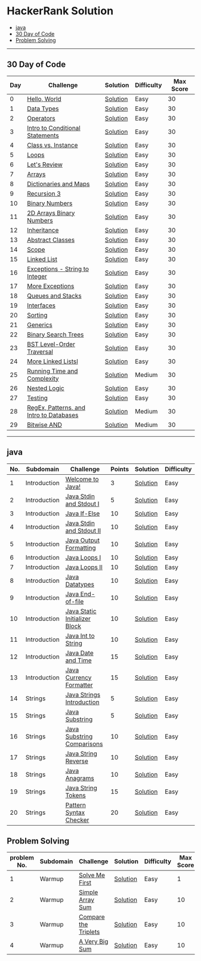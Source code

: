 # HackerRank Solution
- [java](https://github.com/Ashvin0740/HackerRank-Solution/blob/master/README.md#java)<br>
- [30 Day of Code](https://github.com/Ashvin0740/HackerRank-Solution/blob/master/README.md#30-day-of-code)
- [Problem Solving](https://github.com/Ashvin0740/HackerRank-Solution/blob/master/README.md#problem-solving)
---

## 30 Day of Code

Day | Challenge | Solution | Difficulty | Max Score
--- | --------- | -------- | ---------- | ---------
0 | [Hello, World](https://www.hackerrank.com/challenges/30-hello-world/problem) | [Solution](https://github.com/Ashvin0740/HackerRank-Solution/blob/master/30%20day%20of%20code/Solution.java) | Easy | 30
1 | [Data Types](https://www.hackerrank.com/challenges/30-data-types/problem)   | [Solution](https://github.com/Ashvin0740/HackerRank-Solution/blob/master/30%20day%20of%20code/DataType.java)| Easy | 30
2 | [Operators](https://www.hackerrank.com/challenges/30-operators/problem) | [Solution](https://github.com/Ashvin0740/HackerRank-Solution/blob/master/30%20day%20of%20code/Operator.java) | Easy | 30
3 | [Intro to Conditional Statements](https://www.hackerrank.com/challenges/30-conditional-statements/problem)   | [Solution](https://github.com/Ashvin0740/HackerRank-Solution/blob/master/30%20day%20of%20code/ConditionalStatements.java) | Easy | 30
4 | [Class vs. Instance](https://www.hackerrank.com/challenges/30-class-vs-instance/problem)  | [Solution](https://github.com/Ashvin0740/HackerRank-Solution/blob/master/30%20day%20of%20code/Person.java) | Easy | 30
5 | [Loops](https://www.hackerrank.com/challenges/30-loops/problem)  | [Solution](https://github.com/Ashvin0740/HackerRank-Solution/blob/master/30%20day%20of%20code/MultiplicationTable.java) | Easy | 30
6 | [ Let's Review](https://www.hackerrank.com/challenges/30-review-loop/problem) | [Solution](https://github.com/Ashvin0740/HackerRank-Solution/blob/master/30%20day%20of%20code/String.java)  | Easy | 30
7 | [Arrays](https://www.hackerrank.com/challenges/30-arrays/problem) | [Solution](https://github.com/Ashvin0740/HackerRank-Solution/blob/master/30%20day%20of%20code/Arrays.java)  | Easy | 30
8 | [Dictionaries and Maps](https://www.hackerrank.com/challenges/30-dictionaries-and-maps/problem) | [Solution](https://github.com/Ashvin0740/HackerRank-Solution/blob/master/30%20day%20of%20code/HashMap.java)  | Easy | 30
9 | [ Recursion 3](https://www.hackerrank.com/challenges/30-recursion/problem) | [Solution](https://github.com/Ashvin0740/HackerRank-Solution/blob/master/30%20day%20of%20code/Factorial.java)  | Easy | 30
10 | [ Binary Numbers](https://www.hackerrank.com/challenges/30-binary-numbers/problem) | [Solution](https://github.com/Ashvin0740/HackerRank-Solution/blob/master/30%20day%20of%20code/Binary.java) | Easy | 30
11 | [ 2D Arrays Binary Numbers](https://www.hackerrank.com/challenges/30-2d-arrays/problem) | [Solution](https://github.com/Ashvin0740/HackerRank-Solution/blob/master/30%20day%20of%20code/2D%20Arrays.java) | Easy | 30
12 | [ Inheritance ](https://www.hackerrank.com/challenges/30-inheritance/problem) | [Solution](https://github.com/Ashvin0740/HackerRank-Solution/blob/master/30%20day%20of%20code/Inheritance.java) | Easy | 30
13 | [  Abstract Classes ](https://www.hackerrank.com/challenges/30-abstract-classes/problem) | [Solution](https://github.com/Ashvin0740/HackerRank-Solution/blob/master/30%20day%20of%20code/Abstract%20Classes.java) | Easy | 30
14 | [ Scope ](https://www.hackerrank.com/challenges/30-scope/problem) | [Solution](https://github.com/Ashvin0740/HackerRank-Solution/blob/master/30%20day%20of%20code/Scope.java) | Easy | 30
15 | [ Linked List ](https://www.hackerrank.com/challenges/30-linked-list/problem) | [Solution](https://github.com/Ashvin0740/HackerRank-Solution/blob/master/30%20day%20of%20code/Linked%20List.java) | Easy | 30
16 | [ Exceptions - String to Integer ](https://www.hackerrank.com/challenges/30-exceptions-string-to-integer/problem) | [Solution](https://github.com/Ashvin0740/HackerRank-Solution/blob/master/30%20day%20of%20code/Exceptions%20-%20String%20to%20Integer.java) | Easy | 30
17 | [ More Exceptions ](https://www.hackerrank.com/challenges/30-more-exceptions/problem) | [Solution](https://github.com/Ashvin0740/HackerRank-Solution/blob/master/30%20day%20of%20code/More%20Exceptions.java) | Easy | 30
18 | [ Queues and Stacks ](https://www.hackerrank.com/challenges/30-queues-stacks/problem) | [Solution](https://github.com/Ashvin0740/HackerRank-Solution/blob/master/30%20day%20of%20code/Queues%20and%20Stacks.java) | Easy | 30
19 | [ Interfaces ](https://www.hackerrank.com/challenges/30-interfaces/problem) | [Solution](https://github.com/Ashvin0740/HackerRank-Solution/blob/master/30%20day%20of%20code/Interfaces.java) | Easy | 30
20 | [ Sorting ](https://www.hackerrank.com/challenges/30-sorting/problem) | [Solution](https://github.com/Ashvin0740/HackerRank-Solution/blob/master/30%20day%20of%20code/bubble%20sort.java) | Easy | 30
21 | [ Generics ](https://www.hackerrank.com/challenges/30-generics/problem) | [Solution](https://github.com/Ashvin0740/HackerRank-Solution/blob/master/30%20day%20of%20code/Generics.java) | Easy | 30
22 | [ Binary Search Trees ](https://www.hackerrank.com/challenges/30-binary-search-trees/problem) | [Solution](https://github.com/Ashvin0740/HackerRank-Solution/blob/master/30%20day%20of%20code/Binary%20Search%20Trees.java) | Easy | 30
23 | [ BST Level-Order Traversal ](https://www.hackerrank.com/challenges/30-binary-trees/problem) | [Solution](https://github.com/Ashvin0740/HackerRank-Solution/blob/master/30%20day%20of%20code/BST%20Level-Order%20Traversal.java) | Easy | 30
24 | [ More Linked Listsl ](https://www.hackerrank.com/challenges/30-linked-list-deletion/problem?utm_campaign=30_days_of_code_continuous&utm_medium=email&utm_source=daily_reminder) | [Solution](https://github.com/Ashvin0740/HackerRank-Solution/blob/master/30%20day%20of%20code/More%20Linked%20Lists.java) | Easy | 30
25 | [ Running Time and Complexity ](https://www.hackerrank.com/challenges/30-running-time-and-complexity/problem?utm_campaign=30_days_of_code_continuous&utm_medium=email&utm_source=daily_reminder) | [Solution](https://github.com/Ashvin0740/HackerRank-Solution/blob/master/30%20day%20of%20code/Running%20Time%20and%20Complexity.java) | Medium | 30
26 | [ Nested Logic ](https://www.hackerrank.com/challenges/30-nested-logic/problem?utm_campaign=30_days_of_code_continuous&utm_medium=email&utm_source=daily_reminder) | [Solution](https://github.com/Ashvin0740/HackerRank-Solution/blob/master/30%20day%20of%20code/Nested%20Logic.java) | Easy | 30
27 | [ Testing ](https://www.hackerrank.com/challenges/30-testing/problem?utm_campaign=30_days_of_code_continuous&utm_medium=email&utm_source=daily_reminder) | [Solution](https://github.com/Ashvin0740/HackerRank-Solution/blob/master/30%20day%20of%20code/Testing.java) | Easy | 30
28 | [ RegEx, Patterns, and Intro to Databases ](https://www.hackerrank.com/challenges/30-regex-patterns/problem?utm_campaign=30_days_of_code_continuous&utm_medium=email&utm_source=daily_reminder) | [Solution](https://github.com/Ashvin0740/HackerRank-Solution/blob/master/30%20day%20of%20code/RegEx%2C%20Patterns%2C%20and%20Intro%20to%20Databases.java) | Medium | 30
29 | [ Bitwise AND ](https://www.hackerrank.com/challenges/30-bitwise-and/problem?utm_campaign=30_days_of_code_continuous&utm_medium=email&utm_source=daily_reminder) | [Solution](https://github.com/Ashvin0740/HackerRank-Solution/blob/master/30%20day%20of%20code/Bitwise%20AND.java) | Medium | 30

---


## java

No.| Subdomain | Challenge | Points | Solution | Difficulty 
---|-----------| --------- | ------ | ---------|------------
1| Introduction | [Welcome to Java!](https://www.hackerrank.com/challenges/welcome-to-java/problem) | 3 |[Solution](https://github.com/Ashvin0740/HackerRank-Solution/blob/master/java/HelloWorld.java) |Easy
2| Introduction | [Java Stdin and Stdout I](https://www.hackerrank.com/challenges/java-stdin-and-stdout-1/problem) | 5 |[Solution](https://github.com/Ashvin0740/HackerRank-Solution/blob/master/java/StdinStdout%20.java) |Easy
3| Introduction | [Java If-Else](https://www.hackerrank.com/challenges/java-if-else/problem) | 10 |[Solution](https://github.com/Ashvin0740/HackerRank-Solution/blob/master/java/IfElse.java) |Easy|
4| Introduction | [Java Stdin and Stdout II](https://www.hackerrank.com/challenges/java-stdin-stdout/problem) | 10 |[Solution](https://github.com/Ashvin0740/HackerRank-Solution/blob/master/java/Loops.java) |Easy|
5| Introduction | [Java Output Formatting](https://www.hackerrank.com/challenges/java-output-formatting/problem) | 10 |[Solution](https://github.com/Ashvin0740/HackerRank-Solution/blob/master/java/Formatting.java) |Easy|
6| Introduction | [Java Loops I](https://www.hackerrank.com/challenges/java-loops-i/problem) | 10 |[Solution](https://github.com/Ashvin0740/HackerRank-Solution/blob/master/java/challenge.java) |Easy|
7| Introduction | [Java Loops II](https://www.hackerrank.com/challenges/java-loops/problem) | 10 |[Solution](https://github.com/Ashvin0740/HackerRank-Solution/blob/master/java/LoopsII.java) |Easy|
8| Introduction | [ Java Datatypes ](https://www.hackerrank.com/challenges/java-datatypes/problem) | 10 |[Solution](https://github.com/Ashvin0740/HackerRank-Solution/blob/master/java/DataType.java) |Easy|
9| Introduction | [ Java End-of-file ](https://www.hackerrank.com/challenges/java-end-of-file/problem) | 10 |[Solution](https://github.com/Ashvin0740/HackerRank-Solution/blob/master/java/Endoffile.java) |Easy|
10| Introduction | [ Java Static Initializer Block ](https://www.hackerrank.com/challenges/java-static-initializer-block/problem) | 10 |[Solution](https://github.com/Ashvin0740/HackerRank-Solution/blob/master/java/Static.java) |Easy|
11| Introduction | [ Java Int to String ](https://www.hackerrank.com/challenges/java-int-to-string/problem) | 10 |[Solution](https://github.com/Ashvin0740/HackerRank-Solution/blob/master/java/InToString.java) |Easy|
12| Introduction | [ Java Date and Time ](https://www.hackerrank.com/challenges/java-date-and-time/problem) | 15 |[Solution](https://github.com/Ashvin0740/HackerRank-Solution/blob/master/java/DateAndTime.java) |Easy|
13| Introduction | [ Java Currency Formatter ](https://www.hackerrank.com/challenges/java-currency-formatter/problem) | 15 |[Solution](https://github.com/Ashvin0740/HackerRank-Solution/blob/master/java/CurrencyFormatter.java) |Easy|
14| Strings | [Java Strings Introduction](https://www.hackerrank.com/challenges/java-strings-introduction/problem) | 5 | [Solution](https://github.com/Ashvin0740/HackerRank-Solution/blob/master/java/JavaStringIntroduction.java)|Easy|
15| Strings | [Java Substring](https://www.hackerrank.com/challenges/java-substring/problem) | 5 | [Solution](https://github.com/Ashvin0740/HackerRank-Solution/blob/master/java/JavaSubstring.java)|Easy|
16| Strings | [Java Substring Comparisons](https://www.hackerrank.com/challenges/java-string-compare/problem) | 10 | [Solution](https://github.com/Ashvin0740/HackerRank-Solution/blob/master/java/Java%20Substring%20Comparisons.java)|Easy|
17| Strings | [Java String Reverse](https://www.hackerrank.com/challenges/java-string-reverse/problem) | 10 | [Solution](https://github.com/Ashvin0740/HackerRank-Solution/blob/master/java/Java%20String%20Reverse.java)|Easy|
18| Strings | [Java Anagrams](https://www.hackerrank.com/challenges/java-anagrams/problem) | 10 | [Solution](https://github.com/Ashvin0740/HackerRank-Solution/blob/master/java/Java%20Anagrams.java)|Easy
19| Strings | [Java String Tokens](https://www.hackerrank.com/challenges/java-string-tokens/problem) | 15| [Solution](https://github.com/Ashvin0740/HackerRank-Solution/blob/master/java/Java%20String%20Tokens.java)|Easy
20| Strings | [Pattern Syntax Checker](https://www.hackerrank.com/challenges/pattern-syntax-checker/problem) | 20| [Solution](https://github.com/Ashvin0740/HackerRank-Solution/blob/master/java/Pattern%20Syntax%20Checker.java)|Easy

## Problem Solving

problem No.|Subdomain | Challenge | Solution | Difficulty | Max Score
-----------|----------|-----------|----------|------------|----------
1 | Warmup | [Solve Me First](https://www.hackerrank.com/challenges/solve-me-first/problem) | [Solution](https://github.com/Ashvin0740/HackerRank-Solution/blob/master/problem%20solving/Solve%20Me%20First.java) | Easy | 1
2 | Warmup | [Simple Array Sum](https://www.hackerrank.com/challenges/simple-array-sum/problem) | [Solution](https://github.com/Ashvin0740/HackerRank-Solution/blob/master/problem%20solving/Simple%20Array%20Sum.java) | Easy | 10
3| Warmup | [Compare the Triplets](https://www.hackerrank.com/challenges/compare-the-triplets/problem) | [Solution](https://github.com/Ashvin0740/HackerRank-Solution/blob/master/problem%20solving/Compare%20the%20Triplets.java) | Easy | 10
4| Warmup | [A Very Big Sum](https://www.hackerrank.com/challenges/a-very-big-sum/problem) | [Solution](https://github.com/Ashvin0740/HackerRank-Solution/blob/master/problem%20solving/A%20Very%20Big%20Sum.java) | Easy | 10
